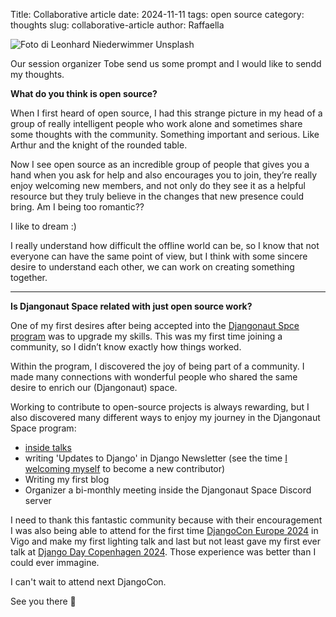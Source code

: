 Title: Collaborative article
date: 2024-11-11
tags: open source
category: thoughts
slug: collaborative-article
author: Raffaella

![Foto di Leonhard Niederwimmer Unsplash]({static}/images/castle.jpg)


Our session organizer Tobe send us some prompt and I would like to sendd my thoughts.


**What do you think is open source?**

When I first heard of open source, I had this strange picture in my head of a group of really intelligent people who work alone and sometimes share some thoughts with the community. Something important and serious. Like Arthur and the knight of the rounded table. 

Now I see open source as an incredible group of people that gives you a hand when you ask for help and also encourages you to join, they’re really enjoy welcoming new members, and not only do they see it as a helpful resource but they truly believe in the changes that new presence could bring. 
Am I being too romantic?? 

I like to dream :) 

I really understand how difficult the offline world can be, so I know that not everyone can have the same point of view, but I think with some sincere desire to understand each other, we can work on creating something together.

***

**Is Djangonaut Space related with just open source work?**

One of my first desires after being accepted into the [Djangonaut Spce program](https://djangonaut.space/) was to upgrade my skills. This was my first time joining a community, so I didn’t know exactly how things worked.

Within the program, I discovered the joy of being part of a community. I made many connections with wonderful people who shared the same desire to enrich our (Djangonaut) space. 

Working to contribute to open-source projects is always rewarding, but I also discovered many different ways to enjoy my journey in the Djangonaut Space program:

- [inside talks](https://www.youtube.com/@djangonautspace/videos)
- writing 'Updates to Django' in Django Newsletter (see the time [I welcoming myself](https://django-news.com/issues/240?#start) to become a new contributor)
- Writing my first blog
- Organizer a bi-monthly meeting inside the Djangonaut Space Discord server

I need to thank this fantastic community because with their encouragement I was also being able to attend for the first time [DjangoCon Europe 2024](https://2024.djangocon.eu/) in Vigo and make my first lighting talk and last but not least gave my first ever talk at [Django Day Copenhagen 2024](https://2024.djangoday.dk/).
Those experience was better than I could ever immagine.

I can't wait to attend next DjangoCon. 

See you there 🚀


